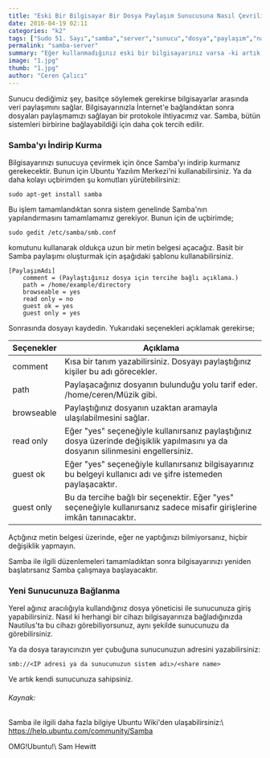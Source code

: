 ```yaml
---
title: "Eski Bir Bilgisayar Bir Dosya Paylaşım Sunucusuna Nasıl Çevrilir?"
date: 2016-04-19 02:11
categories: "k2"
tags: ["Sudo 51. Sayı","samba","server","sunucu","dosya","paylaşım","nasıl"]
permalink: "samba-server"
summary: "Eğer kullanmadığınız eski bir bilgisayarınız varsa -ki artık hemen hemen herkesin vardır artık günümüzde herhâlde- onu kolayca bir sunucuya çevirebilirsiniz."
image: "1.jpg"
thumb: "1.jpg"
author: "Ceren Çalıcı"
---
```




Sunucu dediğimiz şey, basitçe söylemek gerekirse bilgisayarlar arasında veri paylaşımını sağlar. Bilgisayarınızla İnternet'e bağlandıktan sonra dosyaları paylaşmamızı sağlayan bir protokole ihtiyacımız var. Samba, bütün sistemleri birbirine bağlayabildiği için daha çok tercih edilir.

### Samba'yı İndirip Kurma

Bilgisayarınızı sunucuya çevirmek için önce Samba'yı indirip kurmanız gerekecektir. Bunun için Ubuntu Yazılım Merkezi'ni kullanabilirsiniz. Ya da daha kolayı uçbirimden şu komutları yürütebilirsiniz:

```
sudo apt-get install samba
```

Bu işlem tamamlandıktan sonra sistem genelinde Samba'nın yapılandırmasını tamamlamamız gerekiyor. Bunun için de uçbirimde;

```
sudo gedit /etc/samba/smb.conf
```

komutunu kullanarak oldukça uzun bir metin belgesi açacağız. Basit bir Samba paylaşımı oluşturmak için aşağıdaki şablonu kullanabilirsiniz.

```
[PaylaşımAdı]
    comment = (Paylaştığınız dosya için tercihe bağlı açıklama.)
    path = /home/example/directory
    browseable = yes
    read only = no
    guest ok = yes
    guest only = yes
```

Sonrasında dosyayı kaydedin.
Yukarıdaki seçenekleri açıklamak gerekirse;

| Seçenekler | Açıklama |
|-----------------|---------------|
|comment| Kısa bir tanım yazabilirsiniz. Dosyayı paylaştığınız kişiler bu adı görecekler.|
|path| Paylaşacağınız dosyanın bulunduğu yolu tarif eder. /home/ceren/Müzik gibi.|
|browseable| Paylaştığınız dosyanın uzaktan aramayla ulaşılabilmesini sağlar.|
|read only| Eğer "yes" seçeneğiyle kullanırsanız paylaştığınız dosya üzerinde değişiklik yapılmasını ya da dosyanın silinmesini engellersiniz.|
|guest ok| Eğer "yes" seçeneğiyle kullanırsanız bilgisayarınız bu belgeyi kullanıcı adı ve şifre istemeden paylaşacaktır.|
|guest only| Bu da tercihe bağlı bir seçenektir. Eğer "yes" seçeneğiyle kullanırsanız sadece misafir girişlerine imkân tanınacaktır.|

Açtığınız metin belgesi üzerinde, eğer ne yaptığınızı bilmiyorsanız, hiçbir değişiklik yapmayın.

Samba ile ilgili düzenlemeleri tamamladıktan sonra bilgisayarınızı yeniden başlatırsanız Samba çalışmaya başlayacaktır.

### Yeni Sunucunuza Bağlanma

Yerel ağınız aracılığıyla kullandığınız dosya yöneticisi ile sunucunuza giriş yapabilirsiniz. Nasıl ki herhangi bir cihazı bilgisayarınıza bağladığınızda Nautilus'ta bu cihazı görebiliyorsunuz, aynı şekilde sunucunuzu da görebilirsiniz.

Ya da dosya tarayıcınızın yer çubuğuna sunucunuzun adresini yazabilirsiniz:

```
smb://<IP adresi ya da sunucunuzun sistem adı>/<share name>
```

Ve artık kendi sunucunuza sahipsiniz.

###### Kaynak:
Samba ile ilgili daha fazla bilgiye Ubuntu Wiki'den ulaşabilirsiniz:\\
<https://help.ubuntu.com/community/Samba>

OMG!Ubuntu!\\
Sam Hewitt

